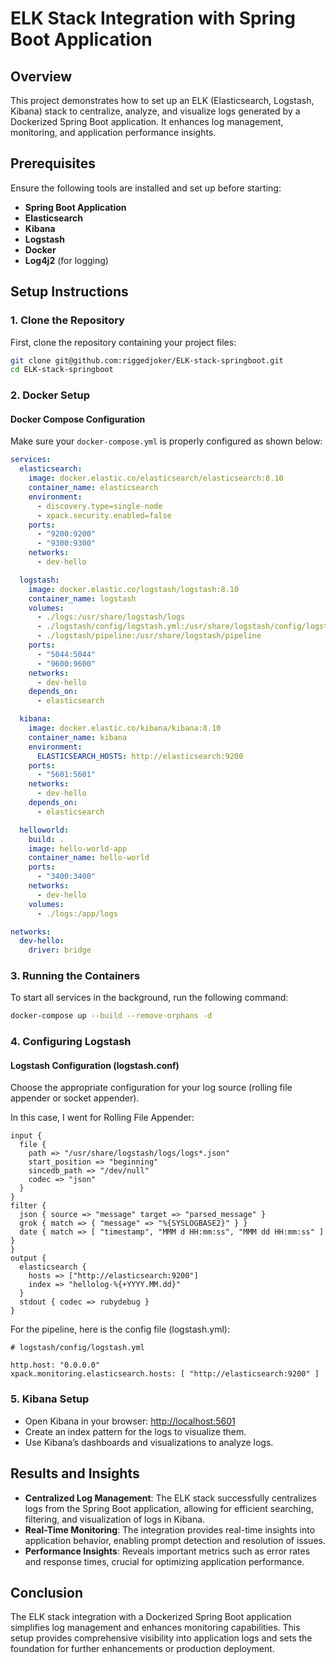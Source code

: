 
# ELK Stack Integration with Spring Boot Application

## Overview

This project demonstrates how to set up an ELK (Elasticsearch, Logstash, Kibana) stack to centralize, analyze, and visualize logs generated by a Dockerized Spring Boot application. It enhances log management, monitoring, and application performance insights.

## Prerequisites

Ensure the following tools are installed and set up before starting:

- **Spring Boot Application**
- **Elasticsearch**
- **Kibana**
- **Logstash**
- **Docker**
- **Log4j2** (for logging)

## Setup Instructions

### 1. Clone the Repository

First, clone the repository containing your project files:

```bash
git clone git@github.com:riggedjoker/ELK-stack-springboot.git
cd ELK-stack-springboot
```

### 2. Docker Setup

#### Docker Compose Configuration

Make sure your `docker-compose.yml` is properly configured as shown below:

```yaml
services:
  elasticsearch:
    image: docker.elastic.co/elasticsearch/elasticsearch:8.10
    container_name: elasticsearch
    environment:
      - discovery.type=single-node
      - xpack.security.enabled=false
    ports:
      - "9200:9200"
      - "9300:9300"
    networks:
      - dev-hello

  logstash:
    image: docker.elastic.co/logstash/logstash:8.10
    container_name: logstash
    volumes:
      - ./logs:/usr/share/logstash/logs
      - ./logstash/config/logstash.yml:/usr/share/logstash/config/logstash.yml // this is where you put your path for the logs and the config file
      - ./logstash/pipeline:/usr/share/logstash/pipeline
    ports:
      - "5044:5044"
      - "9600:9600"
    networks:
      - dev-hello
    depends_on:
      - elasticsearch

  kibana:
    image: docker.elastic.co/kibana/kibana:8.10
    container_name: kibana
    environment:
      ELASTICSEARCH_HOSTS: http://elasticsearch:9200
    ports:
      - "5601:5601"
    networks:
      - dev-hello
    depends_on:
      - elasticsearch

  helloworld:
    build: .
    image: hello-world-app
    container_name: hello-world
    ports:
      - "3400:3400"
    networks:
      - dev-hello
    volumes:
      - ./logs:/app/logs

networks:
  dev-hello:
    driver: bridge
```

### 3. Running the Containers

To start all services in the background, run the following command:

```bash
docker-compose up --build --remove-orphans -d
```

### 4. Configuring Logstash

#### Logstash Configuration (logstash.conf)

Choose the appropriate configuration for your log source (rolling file appender or socket appender).

In this case, I went for Rolling File Appender:
```plaintext
input {
  file {
    path => "/usr/share/logstash/logs/logs*.json"
    start_position => "beginning"
    sincedb_path => "/dev/null"
    codec => "json"
  }
}
filter {
  json { source => "message" target => "parsed_message" }
  grok { match => { "message" => "%{SYSLOGBASE2}" } }
  date { match => [ "timestamp", "MMM d HH:mm:ss", "MMM dd HH:mm:ss" ] }
}
output {
  elasticsearch {
    hosts => ["http://elasticsearch:9200"]
    index => "hellolog-%{+YYYY.MM.dd}"
  }
  stdout { codec => rubydebug }
}
```
For the pipeline, here is the config file (logstash.yml):
```
# logstash/config/logstash.yml

http.host: "0.0.0.0"
xpack.monitoring.elasticsearch.hosts: [ "http://elasticsearch:9200" ]

```

### 5. Kibana Setup

- Open Kibana in your browser: [http://localhost:5601](http://localhost:5601)
- Create an index pattern for the logs to visualize them.
- Use Kibana’s dashboards and visualizations to analyze logs.

## Results and Insights

- **Centralized Log Management**: The ELK stack successfully centralizes logs from the Spring Boot application, allowing for efficient searching, filtering, and visualization of logs in Kibana.
- **Real-Time Monitoring**: The integration provides real-time insights into application behavior, enabling prompt detection and resolution of issues.
- **Performance Insights**: Reveals important metrics such as error rates and response times, crucial for optimizing application performance.

## Conclusion

The ELK stack integration with a Dockerized Spring Boot application simplifies log management and enhances monitoring capabilities. This setup provides comprehensive visibility into application logs and sets the foundation for further enhancements or production deployment.
